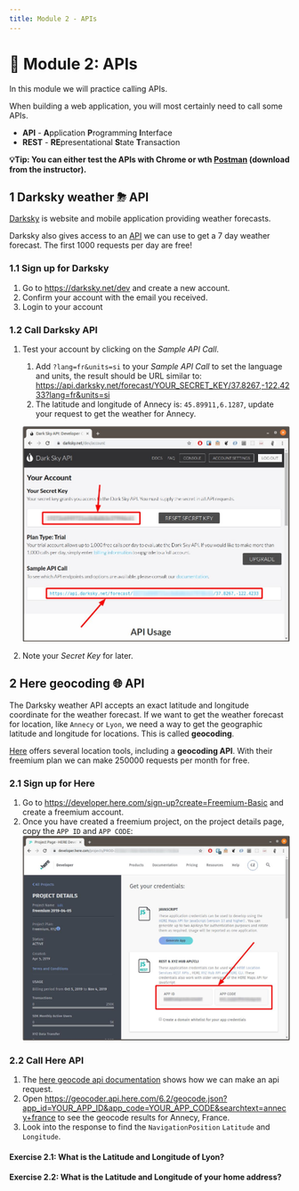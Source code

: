```yaml
---
title: Module 2 - APIs
---
```


# 🤖 Module 2: APIs

In this module we will practice calling APIs.

When building a web application, you will most certainly need to call some APIs.

* **API** - **A**pplication **P**rogramming **I**nterface
* **REST** - **RE**presentational **S**tate **T**ransaction

**💡Tip: You can either test the APIs with Chrome or wth [Postman](https://www.getpostman.com/) (download from the instructor).**

## 1 Darksky weather ⛈ API

[Darksky](https://darksky.net) is website and mobile application providing weather forecasts.

Darksky also gives access to an [API](https://darksky.net/dev) we can use to get a 7 day weather forecast. The first 1000 requests per day are free!

### 1.1 Sign up for Darksky
1. Go to https://darksky.net/dev and create a new account.
1. Confirm your account with the email you received.
1. Login to your account

### 1.2 Call Darksky API
1. Test your account by clicking on the _Sample API Call_.
   1. Add `?lang=fr&units=si` to your _Sample API Call_ to set the language and units, the result should be URL similar to: https://api.darksky.net/forecast/YOUR_SECRET_KEY/37.8267,-122.4233?lang=fr&units=si
   1. The latitude and longitude of Annecy is: `45.89911,6.1287`, update your request to get the weather for Annecy.
  
   ![darksky api key](images/darksky-api.jpg)
1. Note your _Secret Key_ for later.

## 2 Here geocoding 🌐 API

The Darksky weather API accepts an exact latitude and longitude coordinate for the weather forecast. If we want to get the weather forecast for location, like `Annecy` or `Lyon`, we need a way to get the geographic latitude and longitude for locations. This is called **geocoding**.

[Here](https://www.here.com/) offers several location tools, including a **geocoding API**. With their freemium plan we can make 250000 requests per month for free.

### 2.1 Sign up for Here
1. Go to https://developer.here.com/sign-up?create=Freemium-Basic and create a freemium account.
1. Once you have created a freemium project, on the project details page, copy the `APP ID` and `APP CODE`:
   ![here api keys](images/here-api.jpg)

### 2.2 Call Here API
1. The [here geocode api documentation](https://developer.here.com/documentation/geocoder/topics/quick-start-geocode.html) shows how we can make an api request.
1. Open https://geocoder.api.here.com/6.2/geocode.json?app_id=YOUR_APP_ID&app_code=YOUR_APP_CODE&searchtext=annecy+france to see the geocode results for Annecy, France.
1. Look into the response to find the `NavigationPosition` `Latitude` and `Longitude`.

#### Exercise 2.1: What is the Latitude and Longitude of Lyon?

#### Exercise 2.2: What is the Latitude and Longitude of your home address?